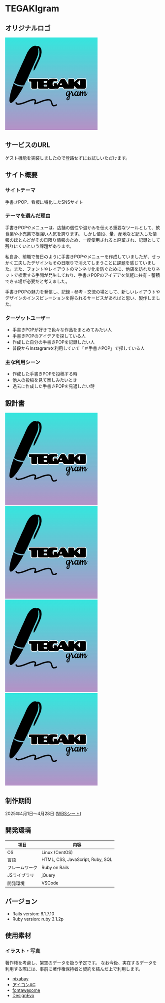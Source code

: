 # TEGAKIgram
## オリジナルロゴ
![メインロゴ](./app/assets/images/logo.jpg)
## サービスのURL
ゲスト機能を実装しましたので登路せずにお試しいただけます。

## サイト概要
### サイトテーマ
手書きPOP、看板に特化したSNSサイト
​
### テーマを選んだ理由
手書きPOPやメニューは、店舗の個性や温かみを伝える重要なツールとして、飲食業や小売業で根強い人気を誇ります。
しかし値段、量、産地など記入した情報のほとんどがその日限り情報のため、一度使用されると廃棄され、記録として残りにくいという課題があります。

私自身、前職で毎日のように手書きPOPやメニューを作成していましたが、せっかく工夫したデザインもその日限りで消えてしまうことに課題を感じていました。また、フォントやレイアウトのマンネリ化を防ぐために、他店を訪れたりネットで検索する手間が発生しており、手書きPOPのアイデアを気軽に共有・蓄積できる場が必要だと考えました。

手書きPOPの魅力を発信し、記録・参考・交流の場として、新しいレイアウトやデザインのインスピレーションを得られるサービスがあればと思い、製作しました。

### ターゲットユーザー
* 手書きPOPが好きで色々な作品をまとめてみたい人
* 手書きPOPのアイデアを探している人
* 作成した自分の手書きPOPを記録したい人
* 普段からInstagramを利用していて「＃手書きPOP」で探している人

### 主な利用シーン
* 作成した手書きPOPを投稿する時
* 他人の投稿を見て楽しみたいとき
* 過去に作成した手書きPOPを見返したい時

## 設計書
![ER図](./app/assets/images/logo.jpg)
![エンドユーザー側 UIフロー](./app/assets/images/logo.jpg)
![管理者側　UIフロー](./app/assets/images/logo.jpg)
![アプリ詳細定義書](./app/assets/images/logo.jpg)

## 制作期間
2025年4月1日〜4月28日
([WBSシート](https://docs.google.com/spreadsheets/d/1ueSUm3UaM2kHIiq7WddnXvYVaeDI73HjywBPIjE--fQ/edit?usp=sharing))

## 開発環境
| 項目 | 内容 |
|--|--|
| OS | Linux (CentOS) |
| 言語 | HTML, CSS, JavaScript, Ruby, SQL |
| フレームワーク | Ruby on Rails |
| JSライブラリ | jQuery |
| 開発環境 | VSCode |

## バージョン
- Rails version: 6.1.7.10
- Ruby version: ruby 3.1.2p
​
## 使用素材
### イラスト・写真
著作権を考慮し、架空のデータを扱う予定です。
なお今後、実在するデータを利用する際には、事前に著作権保持者と契約を結んだ上で利用します。

- [pixabay](https://pixabay.com/ja/)
- [アイコンAC](https://www.ac-illust.com/)
- [fontawesome](https://fontawesome.com/account/general)
- [DesignEvo](https://www.designevo.com/jp/create/)